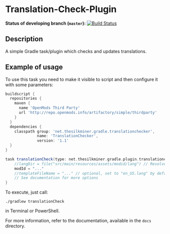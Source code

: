 # Translation-Check-Plugin
**Status of developing branch (`master`):** [![Build Status](https://travis-ci.org/TheSilkMiner/Translation-Check-Plugin.svg?branch=master)](https://travis-ci.org/TheSilkMiner/Translation-Check-Plugin)

## Description
A simple Gradle task/plugin which checks and updates translations.

## Example of usage
To use this task you need to make it visible to script and then configure it with some parameters:

```gradle
buildscript {
  repositories {
    maven {
	  name 'OpenMods Third Party'
	  url 'http://repo.openmods.info/artifactory/simple/thirdparty'
	}
  }
  dependencies {
    classpath group: 'net.thesilkminer.gradle.translationchecker',
              name: 'TranslationChecker',
              version: '1.1'
  }
}

task translationCheck(type: net.thesilkminer.gradle.plugin.translationchecker.tasks.TranslationCheckTask) {
    //langDir = file("src/main/resources/assets/modid/lang") // Resolved by default
	modId = "..."
    //templateFileName = "..." // optional, set to "en_US.lang" by default
    // See documentation for more options
}
```

To execute, just call:
```posh
./gradlew translationCheck
```
in Terminal or PowerShell.

For more information, refer to the documentation, available in the `docs` directory.
